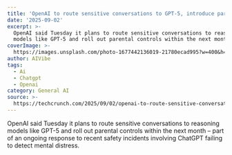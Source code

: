 ```yaml
---
title: 'OpenAI to route sensitive conversations to GPT-5, introduce parental controls'
date: '2025-09-02'
excerpt: >-
  OpenAI said Tuesday it plans to route sensitive conversations to reasoning
  models like GPT-5 and roll out parental controls within the next month – pa...
coverImage: >-
  https://images.unsplash.com/photo-1677442136019-21780ecad995?w=400&h=200&fit=crop&auto=format
author: AIVibe
tags:
  - Ai
  - Chatgpt
  - Openai
category: General AI
source: >-
  https://techcrunch.com/2025/09/02/openai-to-route-sensitive-conversations-to-gpt-5-introduce-parental-controls/
---
```

OpenAI said Tuesday it plans to route sensitive conversations to reasoning models like GPT-5 and roll out parental controls within the next month – part of an ongoing response to recent safety incidents involving ChatGPT failing to detect mental distress.
